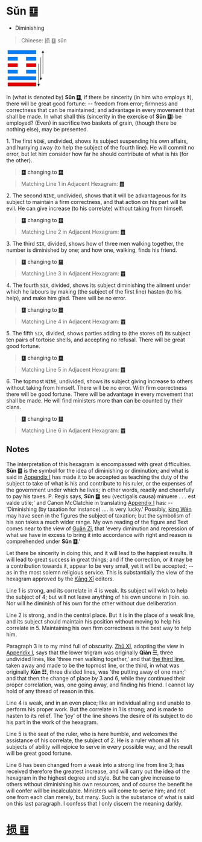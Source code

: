 # Sǔn ䷨

* Diminishing

> Chinese: 损 ䷨ sǔn

<a id="p-146"/>

<img src="shapes/41.10.jpg" width="101" alt="损">

In (what is denoted by) **Sǔn ䷨**, if there be sincerity (in him who employs it), there will be great good fortune: -- freedom from error; firmness and correctness that can be maintained; and advantage in every movement that shall be made. In what shall this (sincerity in the exercise of **Sǔn ䷨**) be employed? (Even) in sacrifice two baskets of grain, (though there be nothing else), may be presented.

<a id="p-147"/>

1.<a id="41.1"/> The first `NINE`, undivided, shows its subject suspending his own affairs, and hurrying away (to help the subject of the fourth line). He will commit no error, but let him consider how far he should contribute of what is his (for the other).

> **䷨** changing to [**䷃**](e89299meng.md)

> Matching Line 1 in Adjacent Hexagram: [**䷩**](e79b8ayi.md#42.1)

2.<a id="41.2"/> The second `NINE`, undivided, shows that it will be advantageous for its subject to maintain a firm correctness, and that action on his part will be evil. He can give increase (to his correlate) without taking from himself.

> **䷨** changing to [**䷚**](e9a290yi.md)

> Matching Line 2 in Adjacent Hexagram: [**䷩**](e79b8ayi.md#42.2)

3.<a id="41.3"/> The third `SIX`, divided, shows how of three men walking together, the number is diminished by one; and how one, walking, finds his friend.

> **䷨** changing to [**䷙**](e5a4a7e89384daxu.md)

> Matching Line 3 in Adjacent Hexagram: [**䷩**](e79b8ayi.md#42.3)

4.<a id="41.4"/> The fourth `SIX`, divided, shows its subject diminishing the ailment under which he labours by making (the subject of the first line) hasten (to his help), and make him glad. There will be no error.

> **䷨** changing to [**䷥**](e79dbdkui.md)

> Matching Line 4 in Adjacent Hexagram: [**䷩**](e79b8ayi.md#42.4)

5.<a id="41.5"/> The fifth `SIX`, divided, shows parties adding to (the stores of) its subject ten pairs of tortoise shells, and accepting no refusal. There will be great good fortune.

> **䷨** changing to [**䷼**](e4b8ade5ad9azhongfu.md)

> Matching Line 5 in Adjacent Hexagram: [**䷩**](e79b8ayi.md#42.5)

6.<a id="41.6"/> The topmost `NINE`, undivided, shows its subject giving increase to others without taking from himself. There will be no error. With firm correctness there will be good fortune. There will be advantage in every movement that shall be made. He will find ministers more than can be counted by their clans.

> **䷨** changing to [**䷒**](e4b8b4lin.md)

> Matching Line 6 in Adjacent Hexagram: [**䷩**](e79b8ayi.md#42.6)

## Notes

The interpretation of this hexagram is encompassed with great difficulties. **Sǔn ䷨** is the symbol for the idea of diminishing or diminution; and what is said in [Appendix I](appendix01s2.md#p-246) has made it to be accepted as teaching the duty of the subject to take of what is his and contribute to his ruler, or the expenses of the government under which he lives; in other words, readily and cheerfully to pay his taxes. P. Regis says, **Sǔn ䷨** seu (vectigalis causa) minuere . . . est valde utile;' and Canon McClatchie in translating [Appendix I](appendix01s2.md#p-246) has: -- 'Diminishing (by taxation for instance) .... is very lucky.' Possibly, [king Wén](https://en.wikipedia.org/wiki/King_Wen_of_Zhou) may have seen in the figures the subject of taxation; but the symbolism of his son takes a much wider range. My own reading of the figure and Text comes near to the view of [Guǎn Zǐ](https://en.wikipedia.org/wiki/Guanzi_(text)), that 'every diminution and repression of what we have in excess to bring it into accordance with right and reason is comprehended under **Sǔn ䷨**.'

Let there be sincerity in doing this, and it will lead to the happiest results. It will lead to great success in great things; and if the correction, or it may be a contribution towards it, appear to be very small, yet it will be accepted; -- as in the most solemn religious service. This is substantially the view of the hexagram approved by the [Kāng Xī](https://en.wikipedia.org/wiki/Kangxi_Dictionary) editors.

Line 1 is strong, and its correlate in 4 is weak. Its subject will wish to help the subject of 4; but will not leave anything of his own undone in (loin. so. Nor will he diminish of his own for the other without due deliberation.

Line 2 is strong, and in the central place. But it is in the place of a weak line, and its subject should maintain his position without moving to help his correlate in 5. Maintaining his own firm correctness is the best way to help him.

Paragraph 3 is to my mind full of obscurity. [Zhū Xī](https://en.wikipedia.org/wiki/Zhu_Xi), adopting the view in [Appendix I](appendix01s2.md#p-246), says that the lower trigram was originally **Qián ☰**, three undivided lines, like 'three men walking together,' and that [the third line](e79b8ayi.md#p-149), taken away and made to be the topmost line, or the third, in what was originally **Kūn ☷**, three divided lines, was 'the putting away of one man;' and that then the change of place by 3 and 6, while they continued their proper correlation, was, one going away, and finding his friend. I cannot lay hold of any thread of reason in this.

Line 4 is weak, and in an even place; like an individual ailing and unable to perform his proper work. But the correlate in 1 is strong; and is made to hasten to its relief. The 'joy' of the line shows the desire of its subject to do his part in the work of the hexagram.

Line 5 is the seat of the ruler, who is here humble, and welcomes the assistance of his correlate, the subject of 2. He is a ruler whom all his subjects of ability will rejoice to serve in every possible way; and the result will be great good fortune.

Line 6 has been changed from a weak into a strong line from line 3; has received therefore the greatest increase, and will carry out the idea of the hexagram in the highest degree and style. But he can give increase to others without diminishing his own resources, and of course the benefit he will confer will be incalculable. Ministers will come to serve him; and not one from each clan merely, but many. Such is the substance of what is said on this last paragraph. I confess that I only discern the meaning darkly.

# [损 ䷨](e68d9fsun_cn.md)
